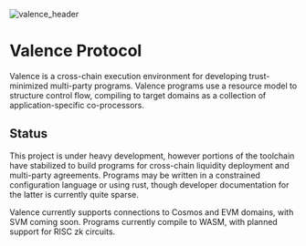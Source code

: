 ![valence_header](https://github.com/user-attachments/assets/d49566c4-337b-44b1-94ce-c57439e15616)

# Valence Protocol

Valence is a cross-chain execution environment for developing trust-minimized multi-party programs.
Valence programs use a resource model to structure control flow, compiling to target domains as a collection of application-specific co-processors.

## Status

This project is under heavy development, however portions of the toolchain have stabilized to build programs for cross-chain liquidity deployment and multi-party agreements. Programs may be written in a constrained configuration language or using rust, though developer documentation for the latter is currently quite sparse.

Valence currently supports connections to Cosmos and EVM domains, with SVM coming soon. Programs currently compile to WASM, with planned support for RISC zk circuits.
